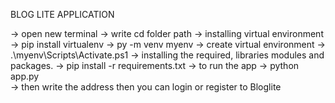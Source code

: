 BLOG LITE APPLICATION 

-> open new terminal
-> write cd folder path
-> installing virtual environment
    -> pip install virtualenv
    -> py -m venv myenv 
-> create virtual environment
    -> .\myenv\Scripts\Activate.ps1
-> installing the required, libraries modules and packages.
    -> pip install -r requirements.txt
-> to run the app 
    -> python app.py   
    -> then write the address
then you can login or register to Bloglite